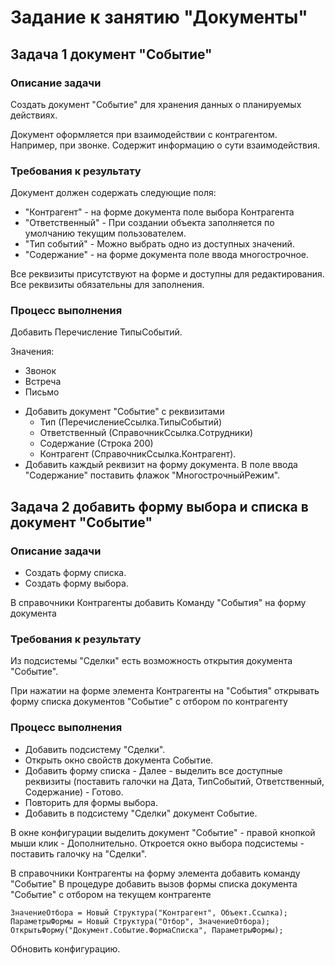 # Задание к занятию "Документы"

## Задача 1 документ "Событие"

### Описание задачи

Создать документ "Событие" для хранения данных о планируемых действиях.

Документ оформляется при взаимодействии с контрагентом. Например, при звонке. Содержит информацию о сути взаимодействия.

### Требования к результату

Документ должен содержать следующие поля:

* "Контрагент" - на форме документа поле выбора Контрагента
* "Ответственный" - При создании объекта заполняется по умолчанию текущим пользователем.
* "Тип событий" - Можно выбрать одно из доступных значений.
* "Содержание" - на форме документа поле ввода многострочное.


Все реквизиты присутствуют на форме и доступны для редактирования. Все реквизиты обязательны для заполнения.

### Процесс выполнения

Добавить Перечисление ТипыСобытий.

Значения:
- Звонок
- Встреча
- Письмо

* Добавить документ "Событие" с реквизитами
  * Тип (ПеречислениеСсылка.ТипыСобытий)
  * Ответственный (СправочникСсылка.Сотрудники)
  * Содержание (Строка 200)
  * Контрагент (СправочникСсылка.Контрагент).
* Добавить каждый реквизит на форму документа. В поле ввода "Содержание" поставить флажок "МногострочныйРежим".

## Задача 2 добавить форму выбора и списка в документ "Событие" 

### Описание задачи

* Создать форму списка.
* Создать форму выбора.

В справочники Контрагенты
добавить Команду "События" на форму документа

### Требования к результату

Из подсистемы "Сделки" есть возможность открытия документа "Событие".

При нажатии на форме элемента Контрагенты на "События" открывать форму списка документов "Событие" с отбором по контрагенту

### Процесс выполнения

* Добавить подсистему "Сделки".
* Открыть окно свойств документа Событие.
* Добавить форму списка - Далее - выделить все доступные реквизиты (поставить галочки на Дата, ТипСобытий, Ответственный, Содержание) - Готово.
* Повторить для формы выбора.
* Добавить в подсистему "Сделки" документ Событие.

В окне конфигурации выделить документ "Событие" - правой кнопкой мыши клик - Дополнительно.
Откроется окно выбора подсистемы - поставить галочку на "Сделки".

В справочники Контрагенты на форму элемента добавить команду "Событие"
В процедуре добавить вызов формы списка документа "Событие" с отбором на текущем контрагенте

```bsl
ЗначениеОтбора = Новый Структура("Контрагент", Объект.Ссылка);
ПараметрыФормы = Новый Структура("Отбор", ЗначениеОтбора);
ОткрытьФорму("Документ.Событие.ФормаСписка", ПараметрыФормы);
```

Обновить конфигурацию.
